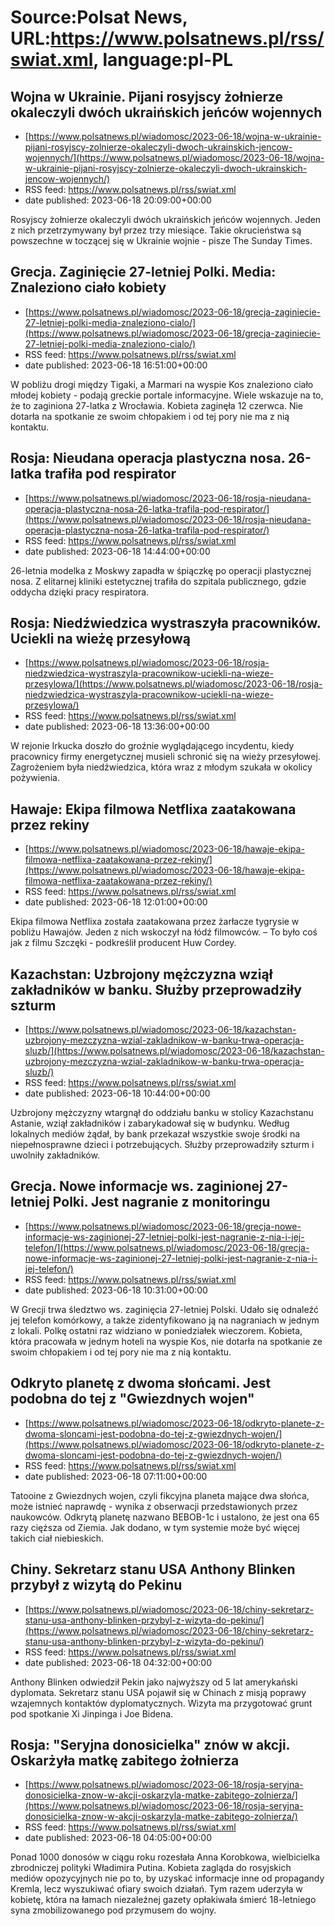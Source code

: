 # Source:Polsat News, URL:https://www.polsatnews.pl/rss/swiat.xml, language:pl-PL

## Wojna w Ukrainie. Pijani rosyjscy żołnierze okaleczyli dwóch ukraińskich jeńców wojennych
 - [https://www.polsatnews.pl/wiadomosc/2023-06-18/wojna-w-ukrainie-pijani-rosyjscy-zolnierze-okaleczyli-dwoch-ukrainskich-jencow-wojennych/](https://www.polsatnews.pl/wiadomosc/2023-06-18/wojna-w-ukrainie-pijani-rosyjscy-zolnierze-okaleczyli-dwoch-ukrainskich-jencow-wojennych/)
 - RSS feed: https://www.polsatnews.pl/rss/swiat.xml
 - date published: 2023-06-18 20:09:00+00:00

Rosyjscy żołnierze okaleczyli dwóch ukraińskich jeńców wojennych. Jeden z nich przetrzymywany był przez trzy miesiące. Takie okrucieństwa są powszechne w toczącej się w Ukrainie wojnie - pisze The Sunday Times.

## Grecja. Zaginięcie 27-letniej Polki. Media: Znaleziono ciało kobiety
 - [https://www.polsatnews.pl/wiadomosc/2023-06-18/grecja-zaginiecie-27-letniej-polki-media-znaleziono-cialo/](https://www.polsatnews.pl/wiadomosc/2023-06-18/grecja-zaginiecie-27-letniej-polki-media-znaleziono-cialo/)
 - RSS feed: https://www.polsatnews.pl/rss/swiat.xml
 - date published: 2023-06-18 16:51:00+00:00

W pobliżu drogi między Tigaki, a Marmari na wyspie Kos znaleziono ciało młodej kobiety - podają greckie portale informacyjne. Wiele wskazuje na to, że to zaginiona 27-latka z Wrocławia. Kobieta zaginęła 12 czerwca. Nie dotarła na spotkanie ze swoim chłopakiem i od tej pory nie ma z nią kontaktu.

## Rosja: Nieudana operacja plastyczna nosa. 26-latka trafiła pod respirator
 - [https://www.polsatnews.pl/wiadomosc/2023-06-18/rosja-nieudana-operacja-plastyczna-nosa-26-latka-trafila-pod-respirator/](https://www.polsatnews.pl/wiadomosc/2023-06-18/rosja-nieudana-operacja-plastyczna-nosa-26-latka-trafila-pod-respirator/)
 - RSS feed: https://www.polsatnews.pl/rss/swiat.xml
 - date published: 2023-06-18 14:44:00+00:00

26-letnia modelka z Moskwy zapadła w śpiączkę po operacji plastycznej nosa. Z elitarnej kliniki estetycznej trafiła do szpitala publicznego, gdzie oddycha dzięki pracy respiratora.

## Rosja: Niedźwiedzica wystraszyła pracowników. Uciekli na wieżę przesyłową
 - [https://www.polsatnews.pl/wiadomosc/2023-06-18/rosja-niedzwiedzica-wystraszyla-pracownikow-uciekli-na-wieze-przesylowa/](https://www.polsatnews.pl/wiadomosc/2023-06-18/rosja-niedzwiedzica-wystraszyla-pracownikow-uciekli-na-wieze-przesylowa/)
 - RSS feed: https://www.polsatnews.pl/rss/swiat.xml
 - date published: 2023-06-18 13:36:00+00:00

W rejonie Irkucka doszło do groźnie wyglądającego incydentu, kiedy pracownicy firmy energetycznej musieli schronić się na wieży przesyłowej. Zagrożeniem była niedźwiedzica, która wraz z młodym szukała w okolicy pożywienia.

## Hawaje: Ekipa filmowa Netflixa zaatakowana przez rekiny
 - [https://www.polsatnews.pl/wiadomosc/2023-06-18/hawaje-ekipa-filmowa-netflixa-zaatakowana-przez-rekiny/](https://www.polsatnews.pl/wiadomosc/2023-06-18/hawaje-ekipa-filmowa-netflixa-zaatakowana-przez-rekiny/)
 - RSS feed: https://www.polsatnews.pl/rss/swiat.xml
 - date published: 2023-06-18 12:01:00+00:00

Ekipa filmowa Netflixa została zaatakowana przez żarłacze tygrysie w pobliżu Hawajów. Jeden z nich wskoczył na łódź filmowców. – To było coś jak z filmu Szczęki - podkreślił producent Huw Cordey.

## Kazachstan: Uzbrojony mężczyzna wziął zakładników w banku. Służby przeprowadziły szturm
 - [https://www.polsatnews.pl/wiadomosc/2023-06-18/kazachstan-uzbrojony-mezczyzna-wzial-zakladnikow-w-banku-trwa-operacja-sluzb/](https://www.polsatnews.pl/wiadomosc/2023-06-18/kazachstan-uzbrojony-mezczyzna-wzial-zakladnikow-w-banku-trwa-operacja-sluzb/)
 - RSS feed: https://www.polsatnews.pl/rss/swiat.xml
 - date published: 2023-06-18 10:44:00+00:00

Uzbrojony mężczyzny wtargnął do oddziału banku w stolicy Kazachstanu Astanie, wziął zakładników i zabarykadował się w budynku. Według lokalnych mediów żądał, by bank przekazał wszystkie swoje środki na niepełnosprawne dzieci i potrzebujących. Służby przeprowadziły szturm i uwolniły zakładników.

## Grecja. Nowe informacje ws. zaginionej 27-letniej Polki. Jest nagranie z monitoringu
 - [https://www.polsatnews.pl/wiadomosc/2023-06-18/grecja-nowe-informacje-ws-zaginionej-27-letniej-polki-jest-nagranie-z-nia-i-jej-telefon/](https://www.polsatnews.pl/wiadomosc/2023-06-18/grecja-nowe-informacje-ws-zaginionej-27-letniej-polki-jest-nagranie-z-nia-i-jej-telefon/)
 - RSS feed: https://www.polsatnews.pl/rss/swiat.xml
 - date published: 2023-06-18 10:31:00+00:00

W Grecji trwa śledztwo ws. zaginięcia 27-letniej Polski. Udało się odnaleźć jej telefon komórkowy, a także zidentyfikowano ją na nagraniach w jednym z lokali. Polkę ostatni raz widziano w poniedziałek wieczorem. Kobieta, która pracowała w jednym hoteli na wyspie Kos, nie dotarła na spotkanie ze swoim chłopakiem i od tej pory nie ma z nią kontaktu.

## Odkryto planetę z dwoma słońcami. Jest podobna do tej z "Gwiezdnych wojen"
 - [https://www.polsatnews.pl/wiadomosc/2023-06-18/odkryto-planete-z-dwoma-sloncami-jest-podobna-do-tej-z-gwiezdnych-wojen/](https://www.polsatnews.pl/wiadomosc/2023-06-18/odkryto-planete-z-dwoma-sloncami-jest-podobna-do-tej-z-gwiezdnych-wojen/)
 - RSS feed: https://www.polsatnews.pl/rss/swiat.xml
 - date published: 2023-06-18 07:11:00+00:00

Tatooine z Gwiezdnych wojen, czyli fikcyjna planeta mające dwa słońca, może istnieć naprawdę - wynika z obserwacji przedstawionych przez naukowców. Odkrytą planetę nazwano BEBOB-1c i ustalono, że jest ona 65 razy cięższa od Ziemia. Jak dodano, w tym systemie może być więcej takich ciał niebieskich.

## Chiny. Sekretarz stanu USA Anthony Blinken przybył z wizytą do Pekinu
 - [https://www.polsatnews.pl/wiadomosc/2023-06-18/chiny-sekretarz-stanu-usa-anthony-blinken-przybyl-z-wizyta-do-pekinu/](https://www.polsatnews.pl/wiadomosc/2023-06-18/chiny-sekretarz-stanu-usa-anthony-blinken-przybyl-z-wizyta-do-pekinu/)
 - RSS feed: https://www.polsatnews.pl/rss/swiat.xml
 - date published: 2023-06-18 04:32:00+00:00

Anthony Blinken odwiedził Pekin jako najwyższy od 5 lat amerykański dyplomata. Sekretarz stanu USA pojawił się w Chinach z misją poprawy wzajemnych kontaktów dyplomatycznych. Wizyta ma przygotować grunt pod spotkanie Xi Jinpinga i Joe Bidena.

## Rosja: "Seryjna donosicielka" znów w akcji. Oskarżyła matkę zabitego żołnierza
 - [https://www.polsatnews.pl/wiadomosc/2023-06-18/rosja-seryjna-donosicielka-znow-w-akcji-oskarzyla-matke-zabitego-zolnierza/](https://www.polsatnews.pl/wiadomosc/2023-06-18/rosja-seryjna-donosicielka-znow-w-akcji-oskarzyla-matke-zabitego-zolnierza/)
 - RSS feed: https://www.polsatnews.pl/rss/swiat.xml
 - date published: 2023-06-18 04:05:00+00:00

Ponad 1000 donosów w ciągu roku rozesłała Anna Korobkowa, wielbicielka zbrodniczej polityki Władimira Putina. Kobieta zagląda do rosyjskich mediów opozycyjnych nie po to, by uzyskać informacje inne od propagandy Kremla, lecz wyszukiwać ofiary swoich działań. Tym razem uderzyła w kobietę, która na łamach niezależnej gazety opłakiwała śmierć 18-letniego syna zmobilizowanego pod przymusem do wojny.

